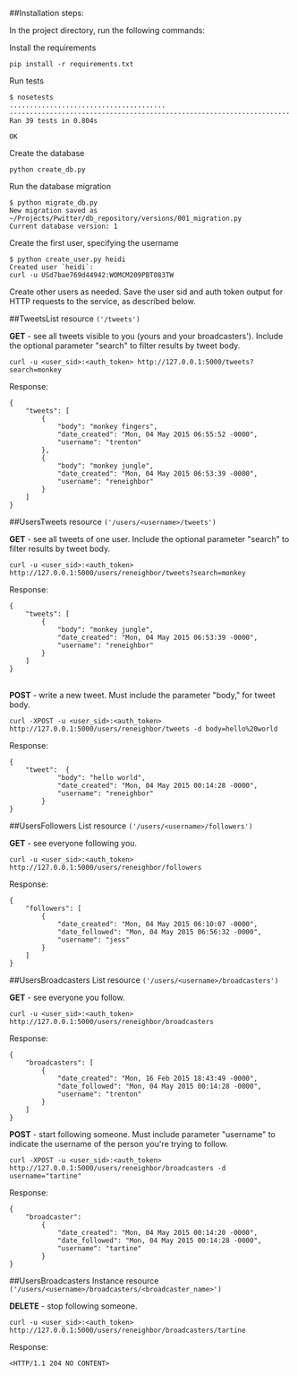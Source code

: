 ##Installation steps:

In the project directory, run the following commands:

Install the requirements
```
pip install -r requirements.txt
```

Run tests
```
$ nosetests
.......................................
----------------------------------------------------------------------
Ran 39 tests in 0.804s

OK
```

Create the database
```
python create_db.py
```

Run the database migration
```
$ python migrate_db.py
New migration saved as ~/Projects/Pwitter/db_repository/versions/001_migration.py
Current database version: 1
```

Create the first user, specifying the username
```
$ python create_user.py heidi
Created user `heidi`:
curl -u USd7bae769d44942:WOMCM209PBT083TW
```

Create other users as needed. Save the user sid and auth token output for HTTP requests to the service, as described
below.



##TweetsList resource <code>('/tweets') </code>

<strong>GET</strong> - see all tweets visible to you (yours and your broadcasters').  Include the 
optional parameter "search" to filter results by tweet body.

```
curl -u <user_sid>:<auth_token> http://127.0.0.1:5000/tweets?search=monkey
```

Response:
```
{
    "tweets": [
        {
            "body": "monkey fingers",
            "date_created": "Mon, 04 May 2015 06:55:52 -0000",
            "username": "trenton"
        },
        {
            "body": "monkey jungle",
            "date_created": "Mon, 04 May 2015 06:53:39 -0000",
            "username": "reneighbor"
        }
    ]
}
```

##UsersTweets resource <code>('/users/\<username\>/tweets') </code>

<strong>GET</strong> - see all tweets of one user.  Include the
optional parameter "search" to filter results by tweet body.

```
curl -u <user_sid>:<auth_token> http://127.0.0.1:5000/users/reneighbor/tweets?search=monkey
```

Response:
```
{
    "tweets": [
        {
            "body": "monkey jungle",
            "date_created": "Mon, 04 May 2015 06:53:39 -0000",
            "username": "reneighbor"
        }
    ]
}
```
</br>
<strong>POST</strong> - write a new tweet. Must include the
parameter "body," for tweet body.

```
curl -XPOST -u <user_sid>:<auth_token> http://127.0.0.1:5000/users/reneighbor/tweets -d body=hello%20world
```

Response:
```
{
    "tweet":  {
            "body": "hello world",
            "date_created": "Mon, 04 May 2015 00:14:28 -0000",
            "username": "reneighbor"
        }
}
```

##UsersFollowers List resource <code>('/users/\<username\>/followers') </code>

<strong>GET</strong> - see everyone following you.

```
curl -u <user_sid>:<auth_token> http://127.0.0.1:5000/users/reneighbor/followers
```

Response:
```
{
    "followers": [
        {
            "date_created": "Mon, 04 May 2015 06:10:07 -0000",
            "date_followed": "Mon, 04 May 2015 06:56:32 -0000",
            "username": "jess"
        }
    ]
}
```

##UsersBroadcasters List resource <code>('/users/\<username\>/broadcasters') </code>

<strong>GET</strong> - see everyone you follow.

```
curl -u <user_sid>:<auth_token> http://127.0.0.1:5000/users/reneighbor/broadcasters
```

Response:
```
{
    "broadcasters": [
        {
            "date_created": "Mon, 16 Feb 2015 18:43:49 -0000",
            "date_followed": "Mon, 04 May 2015 00:14:28 -0000",
            "username": "trenton"
        }
    ]
}
```

<strong>POST</strong> - start following someone. Must include parameter "username"
to indicate the username of the person you're trying to follow.

```
curl -XPOST -u <user_sid>:<auth_token> http://127.0.0.1:5000/users/reneighbor/broadcasters -d username="tartine"
```

Response:
```
{
    "broadcaster": 
        {
            "date_created": "Mon, 04 May 2015 00:14:20 -0000",
            "date_followed": "Mon, 04 May 2015 00:14:28 -0000",
            "username": "tartine"
        }
}
```

##UsersBroadcasters Instance resource <code>('/users/\<username\>/broadcasters/\<broadcaster_name\>') </code>

<strong>DELETE</strong> - stop following someone.

```
curl -u <user_sid>:<auth_token> http://127.0.0.1:5000/users/reneighbor/broadcasters/tartine
```

Response:
```
<HTTP/1.1 204 NO CONTENT>
```
